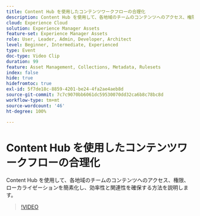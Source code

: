 ```yaml
---
title: Content Hub を使用したコンテンツワークフローの合理化
description: Content Hub を使用して、各地域のチームのコンテンツへのアクセス、権限、ローカライゼーションを簡素化し、効率性と関連性を確保する方法を説明します。
cloud: Experience Cloud
solution: Experience Manager Assets
feature-set: Experience Manager Assets
role: User, Leader, Admin, Developer, Architect
level: Beginner, Intermediate, Experienced
type: Event
doc-type: Video Clip
duration: 99
feature: Asset Management, Collections, Metadata, Rulesets
index: false
hide: true
hidefromtoc: true
exl-id: 5f7de18c-8859-4201-be24-4fa2ae4aeb8d
source-git-commit: 7c7c9070bb6061dc59530070dd32ca6b8c78bc8d
workflow-type: tm+mt
source-wordcount: '46'
ht-degree: 100%

---
```


# Content Hub を使用したコンテンツワークフローの合理化

Content Hub を使用して、各地域のチームのコンテンツへのアクセス、権限、ローカライゼーションを簡素化し、効率性と関連性を確保する方法を説明します。

>[!VIDEO](https://video.tv.adobe.com/v/3459240/?learn=on&enablevpops)
